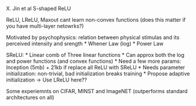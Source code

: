 X. Jin et al
S-shaped ReLU

ReLU, LReLU, Maxout cant learn non-convex functions (does this matter if you have multi-layer netowrks?)

Motivated by psychophysics: relation between physical stimulas and its perceived intensity and srength
    * Whener Law (log)
    * Power Law

SReLU:
    * Linear comb of Three linear functions
    * Can approx both the log and power functions (and convex functions)
    * Need a few more params: Inception (5mb) + 21kb if replace all ReLU with SReLU 
    * Needs parameter initialization: non-trivial, bad initialization breaks training
    * Propose adaptive initialization -> Use LReLU here??

Some experiemnts on CIFAR, MINST and ImageNET (outperforms standard architectures on all)
